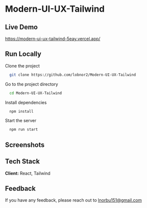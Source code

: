# Modern-UI-UX-Tailwind

## Live Demo

https://modern-ui-ux-tailwind-5eay.vercel.app/

## Run Locally

Clone the project

```bash
  git clone https://github.com/lobnor2/Modern-UI-UX-Tailwind
```

Go to the project directory

```bash
  cd Modern-UI-UX-Tailwind
```

Install dependencies

```bash
  npm install
```

Start the server

```bash
  npm run start
```

## Screenshots


## Tech Stack

**Client:** React, Tailwind 



## Feedback

If you have any feedback, please reach out to lnorbu151@gmail.com





